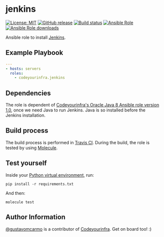 # jenkins

[![License: MIT](https://img.shields.io/badge/License-MIT-yellow.svg)](https://opensource.org/licenses/MIT) [![GitHub release](https://img.shields.io/github/release/codeyourinfra/jenkins.svg)](https://github.com/codeyourinfra/jenkins/releases/latest) [![Build status](https://travis-ci.org/codeyourinfra/jenkins.svg?branch=master)](https://travis-ci.org/codeyourinfra/jenkins) [![Ansible Role](https://img.shields.io/ansible/role/29218.svg)](https://galaxy.ansible.com/codeyourinfra/jenkins) [![Ansible Role downloads](https://img.shields.io/ansible/role/d/29218.svg)](https://galaxy.ansible.com/codeyourinfra/jenkins)

Ansible role to install [Jenkins](https://jenkins.io).

## Example Playbook

```yml
---
- hosts: servers
  roles:
    - codeyourinfra.jenkins
```

## Dependencies

The role is dependent of [Codeyourinfra's Oracle Java 8 Ansible role version 1.0](https://github.com/codeyourinfra/oracle_java8/tree/v1.0), once we need Java to run Jenkins. Java is so installed before the Jenkins installation.

## Build process

The build process is performed in [Travis CI](https://travis-ci.org/codeyourinfra/jenkins). During the build, the role is tested by using [Molecule](https://molecule.readthedocs.io).

## Test yourself

Inside your [Python virtual environment](https://docs.python.org/3/tutorial/venv.html), run:

`pip install -r requirements.txt`

And then:

`molecule test`

## Author Information

[@gustavomcarmo](https://github.com/gustavomcarmo) is a contributor of [Codeyourinfra](https://github.com/codeyourinfra). Get on board too! :)
